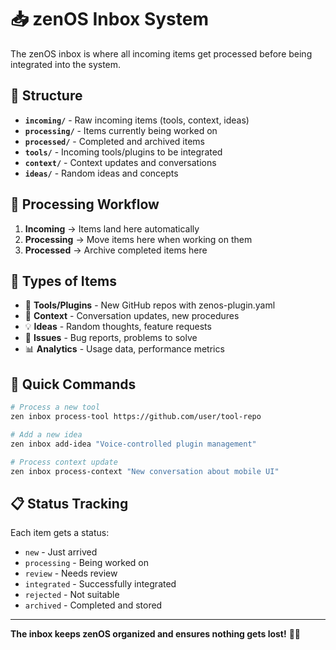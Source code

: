 # 📥 zenOS Inbox System

The zenOS inbox is where all incoming items get processed before being integrated into the system.

## 📁 Structure

- **`incoming/`** - Raw incoming items (tools, context, ideas)
- **`processing/`** - Items currently being worked on
- **`processed/`** - Completed and archived items
- **`tools/`** - Incoming tools/plugins to be integrated
- **`context/`** - Context updates and conversations
- **`ideas/`** - Random ideas and concepts

## 🔄 Processing Workflow

1. **Incoming** → Items land here automatically
2. **Processing** → Move items here when working on them
3. **Processed** → Archive completed items here

## 🎯 Types of Items

- 🔧 **Tools/Plugins** - New GitHub repos with zenos-plugin.yaml
- 📝 **Context** - Conversation updates, new procedures
- 💡 **Ideas** - Random thoughts, feature requests
- 🐛 **Issues** - Bug reports, problems to solve
- 📊 **Analytics** - Usage data, performance metrics

## 🚀 Quick Commands

```bash
# Process a new tool
zen inbox process-tool https://github.com/user/tool-repo

# Add a new idea
zen inbox add-idea "Voice-controlled plugin management"

# Process context update
zen inbox process-context "New conversation about mobile UI"
```

## 📋 Status Tracking

Each item gets a status:
- `new` - Just arrived
- `processing` - Being worked on
- `review` - Needs review
- `integrated` - Successfully integrated
- `rejected` - Not suitable
- `archived` - Completed and stored

---

**The inbox keeps zenOS organized and ensures nothing gets lost!** 🧘✨
